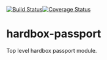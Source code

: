 [![Build Status](https://travis-ci.org/akayami/hardbox-passport.svg?branch=master)](https://travis-ci.org/akayami/hardbox-passport)[![Coverage Status](https://coveralls.io/repos/github/akayami/hardbox-passport/badge.svg?branch=master)](https://coveralls.io/github/akayami/hardbox-passport?branch=master)
# hardbox-passport
Top level hardbox passport module.

